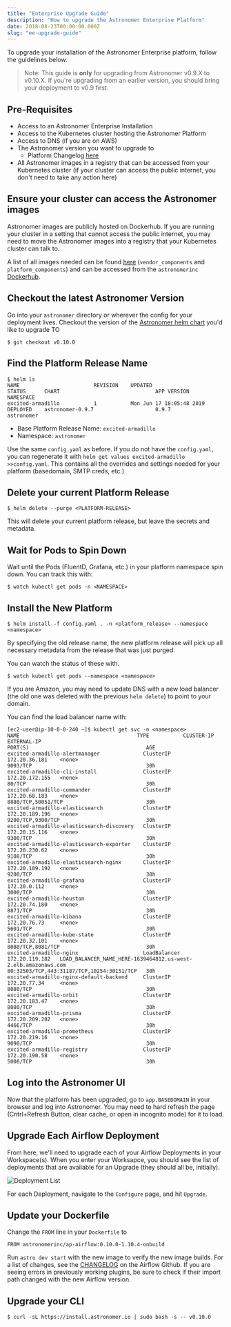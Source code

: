 ```yaml
---
title: "Enterprise Upgrade Guide"
description: "How to upgrade the Astronomer Enterprise Platform"
date: 2018-08-23T00:00:00.000Z
slug: "ee-upgrade-guide"
---
```


To upgrade your installation of the Astronomer Enterprise platform, follow the guidelines below.

> Note: This guide is **only** for upgrading from Astronomer v0.9.X to v0.10.X. If you're upgrading from an earlier version, you should bring your deployment to v0.9 first.

## Pre-Requisites

- Access to an Astronomer Enterprise Installation
- Access to the Kubernetes cluster hosting the Astronomer Platform
- Access to DNS (if you are on AWS)
- The Astronomer version you want to upgrade to
    - Platform Changelog [here](https://github.com/astronomer/astronomer/blob/master/CHANGELOG.md)
- All Astronomer images in a registry that can be accessed from your Kubernetes cluster (if your cluster can access the public internet, you don't need to take any action here)

## Ensure your cluster can access the Astronomer images

Astronomer images are publicly hosted on Dockerhub. If you are running your cluster in a setting that cannot access the public internet, you may need to move the Astronomer images into a registry that your Kubernetes cluster can talk to.

A list of all images needed can be found [here](https://github.com/astronomer/astronomer/blob/v0.10.0/Makefile#L11) (`vendor_components` and `platform_components`) and can be accessed from the `astronomerinc` [Dockerhub](https://hub.docker.com/search?q=astronomerinc&type=image).

## Checkout the latest Astronomer Version

Go into your `astronomer` directory or wherever the config for your deployment lives.
Checkout the version of the [Astronomer helm chart](https://github.com/astronomer/astronomer) you'd like to upgrade TO

```
$ git checkout v0.10.0
```

## Find the Platform Release Name

```
$ helm ls
NAME                       	REVISION	UPDATED                 	STATUS  	CHART                            	APP VERSION  	NAMESPACE
excited-armadillo          	1       	Mon Jun 17 18:05:48 2019	DEPLOYED	astronomer-0.9.7                 	0.9.7        	astronomer
```

- Base Platform Release Name: `excited-armadillo`
- Namespace: `astronomer`

Use the same `config.yaml` as before. If you do not have the `config.yaml`, you can regenerate it with `helm get values excited-armadillo >>config.yaml`.
This contains all the overrides and settings needed for your platform (basedomain, SMTP creds, etc.)

## Delete your current Platform Release

```
$ helm delete --purge <PLATFORM-RELEASE>
```

This will delete your current platform release, but leave the secrets and metadata.

## Wait for Pods to Spin Down

Wait until the Pods (FluentD, Grafana, etc.) in your platform namespace spin down. You can track this with:

```
$ watch kubectl get pods -n <NAMESPACE>
```

## Install the New Platform

```
$ helm install -f config.yaml . -n <platform_release> --namespace <namespace>
```
By specifying the old release name, the new platform release will pick up all necessary metadata from the release that was just purged.

You can watch the status of these with.

```
$ watch kubectl get pods --namespace <namespace>
```

If you are Amazon, you may need to update DNS with a new load balancer (the old one was deleted with the previous `helm delete`) to point to your domain.

You can find the load balancer name with:

```
[ec2-user@ip-10-0-0-240 ~]$ kubectl get svc -n <namespace>
NAME                                      TYPE           CLUSTER-IP       EXTERNAL-IP                                                               PORT(S)                                      AGE
excited-armadillo-alertmanager              ClusterIP      172.20.36.181    <none>                                                                    9093/TCP                                     30h
excited-armadillo-cli-install               ClusterIP      172.20.172.155   <none>                                                                    80/TCP                                       30h
excited-armadillo-commander                 ClusterIP      172.20.68.183    <none>                                                                    8880/TCP,50051/TCP                           30h
excited-armadillo-elasticsearch             ClusterIP      172.20.189.196   <none>                                                                    9200/TCP,9300/TCP                            30h
excited-armadillo-elasticsearch-discovery   ClusterIP      172.20.15.116    <none>                                                                    9300/TCP                                     30h
excited-armadillo-elasticsearch-exporter    ClusterIP      172.20.230.62    <none>                                                                    9108/TCP                                     30h
excited-armadillo-elasticsearch-nginx       ClusterIP      172.20.109.192   <none>                                                                    9200/TCP                                     30h
excited-armadillo-grafana                   ClusterIP      172.20.0.112     <none>                                                                    3000/TCP                                     30h
excited-armadillo-houston                   ClusterIP      172.20.74.180    <none>                                                                    8871/TCP                                     30h
excited-armadillo-kibana                    ClusterIP      172.20.76.73     <none>                                                                    5601/TCP                                     30h
excited-armadillo-kube-state                ClusterIP      172.20.32.101    <none>                                                                    8080/TCP,8081/TCP                            30h
excited-armadillo-nginx                     LoadBalancer   172.20.119.182   LOAD_BALANCER_NAME_HERE-1639464812.us-west-2.elb.amazonaws.com            80:32503/TCP,443:31187/TCP,10254:30151/TCP   30h
excited-armadillo-nginx-default-backend     ClusterIP      172.20.77.34     <none>                                                                    8080/TCP                                     30h
excited-armadillo-orbit                     ClusterIP      172.20.183.47    <none>                                                                    8080/TCP                                     30h
excited-armadillo-prisma                    ClusterIP      172.20.209.202   <none>                                                                    4466/TCP                                     30h
excited-armadillo-prometheus                ClusterIP      172.20.219.16    <none>                                                                    9090/TCP                                     30h
excited-armadillo-registry                  ClusterIP      172.20.190.58    <none>                                                                    5000/TCP                                     30h
```

## Log into the Astronomer UI

Now that the platform has been upgraded, go to `app.BASEDOMAIN` in your browser and log into Astronomer. You may need to hard refresh the page (Cntrl+Refresh Button, clear cache, or open in incognito mode) for it to load.

## Upgrade Each Airflow Deployment

From here, we'll need to upgrade each of your Airflow Deployments in your Workspace(s). When you enter your Worksapce, you should see the list of deployments that are available for an Upgrade (they should all be, initially).

![Deployment List](https://assets2.astronomer.io/main/docs/upgrade-guide/upgrade-guide-deployment-list.png)

For each Deployment, navigate to the `Configure` page, and hit `Upgrade`.

## Update your Dockerfile

Change the `FROM` line in your `Dockerfile` to

```
FROM astronomerinc/ap-airflow:0.10.0-1.10.4-onbuild
```

Run `astro dev start` with the new image to verify the new image builds. For a list of changes, see the [CHANGELOG](https://github.com/apache/airflow/blob/master/CHANGELOG.txt) on the Airflow Github. If you are seeing errors in previously working plugins, be sure to check if their import path changed with the new Airflow version.

## Upgrade your CLI

```
$ curl -sL https://install.astronomer.io | sudo bash -s -- v0.10.0

```
